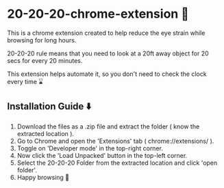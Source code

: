 # 20-20-20-chrome-extension &#128064; 
This is a chrome extension created to help reduce the eye strain while browsing for long hours. 

20-20-20 rule means that you need to look at a 20ft  away object for 20 secs for every 20 minutes. 

This extension helps automate it, so you don't need to check the clock every time &#8987; 

## Installation Guide ⬇️

1) Download the files as a .zip file and extract the folder ( know the extracted location ).
2) Go to Chrome and open the 'Extensions' tab ( chrome://extensions/ ).
3) Toggle on 'Developer mode' in the top-right corner.
4) Now click the 'Load Unpacked' button in the top-left corner.
5) Select the 20-20-20 Folder from the extracted location and click 'open folder'.
6) Happy browsing  &#127881;
